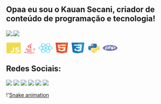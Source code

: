 ## Opaa eu sou o Kauan Secani, criador de conteúdo de programação e tecnologia!


<a href="https://github.com/KauanSecani/github-readme-stats">
  <img height=180 align="center" src="https://github-readme-stats.vercel.app/api?username=KauanSecani&theme=great-gatsby&&show_icons=true&custom_title=Status&nbsp;De&nbsp;Kauan&nbsp;Secani:&rank_icon=github" />
</a>
<a href="https://github.com/KauanSecani/convoychat">
  <img height=180 align="center" src="https://github-readme-stats.vercel.app/api/top-langs?username=KauanSecani&theme=great-gatsby&&show_icons=true&layout=compact&langs_count=8&card_width=320&custom_title=Linguages&nbsp;Mais&nbsp;Usadas:" />
</a>

<div style="display: inline_block"><br>
  <img align="center" alt="Kauan-Js" height="30" width="40" src="https://raw.githubusercontent.com/devicons/devicon/master/icons/javascript/javascript-plain.svg">
  <img align="center" alt="Kauan-Java" height="30" width="40" src="https://raw.githubusercontent.com/devicons/devicon/master/icons/java/java-plain.svg">
  <img align="center" alt="Kauan-React" height="30" width="40" src="https://raw.githubusercontent.com/devicons/devicon/master/icons/react/react-original.svg">
  <img align="center" alt="Kauan-HTML" height="30" width="40" src="https://raw.githubusercontent.com/devicons/devicon/master/icons/html5/html5-original.svg">
  <img align="center" alt="Kauan-CSS" height="30" width="40" src="https://raw.githubusercontent.com/devicons/devicon/master/icons/css3/css3-original.svg">
  <img align="center" alt="Kauan-Python" height="30" width="40" src="https://raw.githubusercontent.com/devicons/devicon/master/icons/python/python-original.svg">
  <img align="center" alt="Kauan-Php" height="30" width="40" src="https://raw.githubusercontent.com/devicons/devicon/master/icons/php/php-plain.svg">
</div>
  
  ## Redes Sociais:
 
<div> 
  <a href="https://www.youtube.com/channel/UC9U0Q5fghSGtdCF2gQR9kZg" target="_blank"><img src="https://img.shields.io/badge/YouTube-FF0000?style=for-the-badge&logo=youtube&logoColor=white" target="_blank"></a>
  <a href="https://www.instagram.com/r4ven_oficial/" target="_blank"><img src="https://img.shields.io/badge/-Instagram-%23E4405F?style=for-the-badge&logo=instagram&logoColor=white" target="_blank"></a>
 	<a href="https://www.twitch.tv/r4ven_ofc" target="_blank"><img src="https://img.shields.io/badge/Twitch-9146FF?style=for-the-badge&logo=twitch&logoColor=white" target="_blank"></a>
 <a href="https://discord.gg/r4r1dade-s-988463361542983750" target="_blank"><img src="https://img.shields.io/badge/Discord-7289DA?style=for-the-badge&logo=discord&logoColor=white" target="_blank"></a> 
  <a href = "mailto:contatokauansecani@gmail.com"><img src="https://img.shields.io/badge/-Gmail-%23333?style=for-the-badge&logo=gmail&logoColor=white" target="_blank"></a>
  <a href="https://www.linkedin.com/in/kauan-vitor-secani-martins-2051a1245/" target="_blank"><img src="https://img.shields.io/badge/-LinkedIn-%230077B5?style=for-the-badge&logo=linkedin&logoColor=white" target="_blank" ></a> 
  
</div>

!'[Snake animation](https://github.com/KauanSecani/KauanSecani/blob/output/github-contribution-grid-snake.svg)
